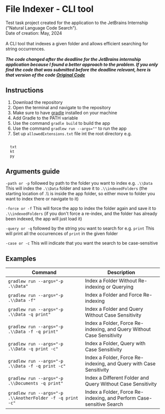 
# File Indexer - CLI tool

Test task project created for the application to the JetBrains Internship ("Natural Language Code Search").<br />
Date of creation: May, 2024 <br /><br />
A CLI tool that indexes a given folder and allows efficient searching for string occurrences. <br /><br />
***The code changed after the deadline for the JetBrains internship application because I found a better approach to the problem. If you only find the code that was submitted before the deadline relevant, here is that version of the code [Original Code](https://github.com/AStroCvijo/Indexer/tree/23845872b0fb4b433820288e9d52bbcd968e0701)***

## Instructions

1. Download the repository
2. Open the terminal and navigate to the repository
3. Make sure to have [gradle](https://gradle.org/install/) installed on your machine
4. Add Gradle to the PATH variable
5. Use the command `gradle build` to build the app
6. Use the command `gradlew run --args=""` to run the app
7. Set up `allowedExtensions.txt` file int the root directory e.g.
```txt

  txt
  kt
  py

```


## Arguments guide 

`-path or -p` followed by path to the folder you want to index e.g. `.\\Data`
This will index the `.\\Data` folder and save it to `.\\indexedFolders` (the starting location of .\\\ is inside the app folder, so either move to folder you want to index there or navigate to it)

`-force or -f`
This will force the app to index the folder again and save it to `.\\indexedFolders` (if you don't force a re-index, and the folder has already been indexed, the app will just load it)

`-query or -q` followed by the string you want to search for e.g. `print`
This will print all the occurrences of `print` in the given folder

`-case or -c`
This will indicate that you want the search to be case-sensitive

## Examples

| Command | Description |
|---------|-------------|
| `gradlew run --args="-p .\\Data"` | Index a Folder Without Re-indexing or Querying |
| `gradlew run --args="-p .\\Data -f"` | Index a Folder and Force Re-indexing |
| `gradlew run --args="-p .\\Data -q print"` | Index a Folder and Query Without Case Sensitivity |
| `gradlew run --args="-p .\\Data -f -q print"` | Index a Folder, Force Re-indexing, and Query Without Case Sensitivity |
| `gradlew run --args="-p .\\Data -q print -c"` | Index a Folder, Query with Case Sensitivity |
| `gradlew run --args="-p .\\Data -f -q print -c"` | Index a Folder, Force Re-indexing, and Query with Case Sensitivity |
| `gradlew run --args="-p .\\Documents -q print"` | Index a Different Folder and Query Without Case Sensitivity |
| `gradlew run --args="-p .\\AnotherFolder -f -q print -c"` | Index a Folder, Force Re-indexing, and Perform Case-sensitive Search |

